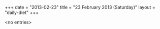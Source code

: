 +++
date = "2013-02-23"
title = "23 February 2013 (Saturday)"
layout = "daily-diet"
+++

<p>&lt;no entries&gt;</p>
